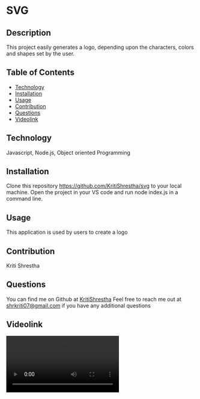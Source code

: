 # SVG
## Description
This project easily generates a logo, depending upon the characters, colors and shapes set by the user.

## Table of Contents

- [Technology](#technology)
- [Installation](#installation)
- [Usage](#usage)
- [Contribution](#contribution)
- [Questions](#questions)
- [Videolink](#Videolink)

## Technology
Javascript, Node.js, Object oriented Programming

## Installation
Clone this repository https://github.com/KritiShrestha/svg to your local machine. Open the project in your VS code and run node index.js in a command line. 

## Usage
This application is used by users to create a logo

## Contribution
Kriti Shrestha

## Questions
You can find me on Github at [KritiShrestha](https://github.com/KritiShrestha)
Feel free to reach me out at shrkriti07@gmail.com if you have any additional questions

## Videolink
![Videolink](./assets/video/SVGfile.webm)

